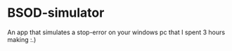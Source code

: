 # BSOD-simulator
An app that simulates a stop-error on your windows pc that I spent 3 hours making :.)
